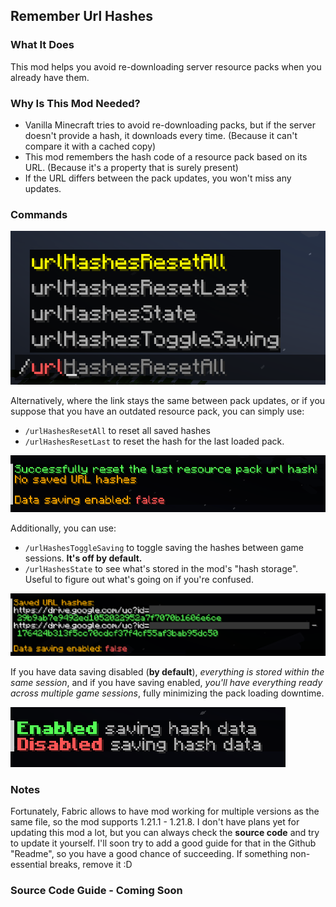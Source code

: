 ## Remember Url Hashes

### What It Does
This mod helps you avoid re-downloading server resource packs when you already have them.

### Why Is This Mod Needed?
- Vanilla Minecraft tries to avoid re-downloading packs, but if the server doesn't provide a hash, it downloads every time. (Because it can't compare it with a cached copy)
- This mod remembers the hash code of a resource pack based on its URL. (Because it's a property that is surely present)  
- If the URL differs between the pack updates, you won't miss any updates.

### Commands

![Commannd List](images/commands.png)

Alternatively, where the link stays the same between pack updates, or if you suppose that you have an outdated resource pack, you can simply use:  

- `/urlHashesResetAll` to reset all saved hashes  
- `/urlHashesResetLast` to reset the hash for the last loaded pack.  

![Reset Hashes List](images/clearedHashesList.png)

Additionally, you can use:

- `/urlHashesToggleSaving` to toggle saving the hashes between game sessions. **It's off by default.**  
- `/urlHashesState` to see what's stored in the mod's "hash storage". Useful to figure out what's going on if you're confused.

![Saved Hashes List](images/allHashesList2.png)

If you have data saving disabled (**by default**), *everything is stored within the same session*, and if you have saving enabled, *you'll have everything ready across multiple game sessions*, fully minimizing the pack loading downtime.  

![Saving Enabled Or Not](images/savingData.png)

### Notes

Fortunately, Fabric allows to have mod working for multiple versions as the same file, so the mod supports 1.21.1 - 1.21.8.
I don't have plans yet for updating this mod a lot, but you can always check the **source code** and try to update it yourself. I'll soon try to add a good guide for that in the Github "Readme", so you have a good chance of succeeding. If something non-essential breaks, remove it :D   

### Source Code Guide - Coming Soon
